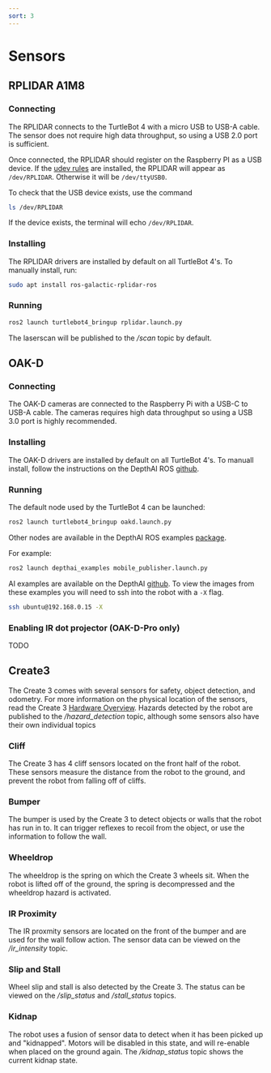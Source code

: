 ```yaml
---
sort: 3
---
```


# Sensors

## RPLIDAR A1M8

### Connecting

The RPLIDAR connects to the TurtleBot 4 with a micro USB to USB-A cable. The sensor does not require high data throughput, so using a USB 2.0 port is sufficient. 

Once connected, the RPLIDAR should register on the Raspberry PI as a USB device. If the [udev rules](https://github.com/turtlebot/turtlebot4-images/blob/galactic/turtlebot4_setup/udev/turtlebot4.rules) are installed, the RPLIDAR will appear as `/dev/RPLIDAR`. Otherwise it will be `/dev/ttyUSB0`.

To check that the USB device exists, use the command

```bash
ls /dev/RPLIDAR
```

If the device exists, the terminal will echo `/dev/RPLIDAR`.

### Installing

The RPLIDAR drivers are installed by default on all TurtleBot 4's. To manually install, run:

```bash
sudo apt install ros-galactic-rplidar-ros
```

### Running

```bash
ros2 launch turtlebot4_bringup rplidar.launch.py
```

The laserscan will be published to the */scan* topic by default.


## OAK-D

### Connecting

The OAK-D cameras are connected to the Raspberry Pi with a USB-C to USB-A cable. The cameras requires high data throughput so using a USB 3.0 port is highly recommended.

### Installing

The OAK-D drivers are installed by default on all TurtleBot 4's. To manuall install, follow the instructions on the DepthAI ROS [github](https://github.com/luxonis/depthai-ros/tree/main#getting-started).

### Running

The default node used by the TurtleBot 4 can be launched:

```bash
ros2 launch turtlebot4_bringup oakd.launch.py
```

Other nodes are available in the DepthAI ROS examples [package](https://github.com/luxonis/depthai-ros-examples/tree/main/depthai_examples/launch).

For example:

```bash
ros2 launch depthai_examples mobile_publisher.launch.py
```

AI examples are available on the DepthAI [github](https://github.com/luxonis/depthai-python). To view the images from these examples you will need to ssh into the robot with a `-X` flag.

```bash
ssh ubuntu@192.168.0.15 -X
```

### Enabling IR dot projector (OAK-D-Pro only)

TODO

## Create3

The Create 3 comes with several sensors for safety, object detection, and odometry. For more information on the physical location of the sensors, read the Create 3 [Hardware Overview](https://iroboteducation.github.io/create3_docs/hw/overview/). Hazards detected by the robot are published to the */hazard_detection* topic, although some sensors also have their own individual topics

### Cliff

The Create 3 has 4 cliff sensors located on the front half of the robot. These sensors measure the distance from the robot to the ground, and prevent the robot from falling off of cliffs.

### Bumper

The bumper is used by the Create 3 to detect objects or walls that the robot has run in to. It can trigger reflexes to recoil from the object, or use the information to follow the wall.

### Wheeldrop

The wheeldrop is the spring on which the Create 3 wheels sit. When the robot is lifted off of the ground, the spring is decompressed and the wheeldrop hazard is activated.

### IR Proximity

The IR proxmity sensors are located on the front of the bumper and are used for the wall follow action. The sensor data can be viewed on the */ir_intensity* topic.

### Slip and Stall

Wheel slip and stall is also detected by the Create 3. The status can be viewed on the */slip_status* and */stall_status* topics.

### Kidnap

The robot uses a fusion of sensor data to detect when it has been picked up and "kidnapped". Motors will be disabled in this state, and will re-enable when placed on the ground again. The */kidnap_status* topic shows the current kidnap state.